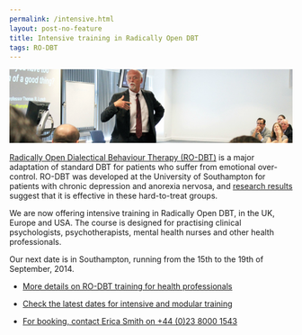 ```yaml
---
permalink: /intensive.html
layout: post-no-feature
title: Intensive training in Radically Open DBT
tags: RO-DBT
---
```



![](/images/presentation.png)

[Radically Open Dialectical Behaviour Therapy (RO-DBT)](/about/) is a major adaptation of standard DBT for patients who suffer from emotional over-control. RO-DBT was developed at the University of Southampton for patients with chronic depression and anorexia nervosa, and [research results](http://www.radical-openness.com/research.html) suggest that it is effective in these hard-to-treat groups.

We are now offering intensive training in Radically Open DBT, in the UK, Europe and USA. The course is designed for practising clinical psychologists, psychotherapists, mental health nurses and other health professionals.

Our next date is in Southampton, running from the 15th to the 19th of September, 2014.


- [More details on RO-DBT training for health professionals](/professionals/)

- [Check the latest dates for intensive and modular training](/training/)

- [For booking, contact Erica Smith on +44 (0)23 8000 1543](/contact/)










